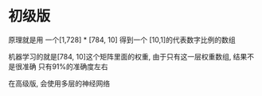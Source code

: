 # 初级版

原理就是用 一个[1,728] * [784, 10] 得到一个 [10,1]的代表数字比例的数组

机器学习的就是[784, 10]这个矩阵里面的权重, 由于只有这一层权重数组, 结果不是很准确 只有91%的准确度左右

在高级版, 会使用多层的神经网络